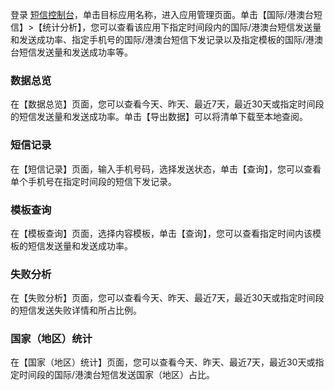登录 [短信控制台](https://console.cloud.tencent.com/sms)，单击目标应用名称，进入应用管理页面。单击【国际/港澳台短信】>【统计分析】，您可以查看该应用下指定时间段内的国际/港澳台短信发送量和发送成功率、指定手机号的国际/港澳台短信下发记录以及指定模板的国际/港澳台短信发送量和发送成功率等。

### 数据总览
在【数据总览】页面，您可以查看今天、昨天、最近7天，最近30天或指定时间段的短信发送量和发送成功率。单击【导出数据】可以将清单下载至本地查阅。

### 短信记录
在【短信记录】页面，输入手机号码，选择发送状态，单击【查询】，您可以查看单个手机号在指定时间段的短信下发记录。


### 模板查询
在【模板查询】页面，选择内容模板，单击【查询】，您可以查看指定时间内该模板的短信发送量和发送成功率。


### 失败分析
在【失败分析】页面，您可以查看今天、昨天、最近7天，最近30天或指定时间段的短信发送失败详情和所占比例。

### 国家（地区）统计
在【国家（地区）统计】页面，您可以查看今天、昨天、最近7天，最近30天或指定时间段的国际/港澳台短信发送国家（地区）占比。
